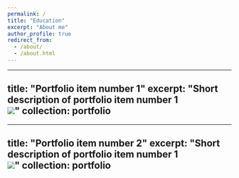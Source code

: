 ```yaml
---
permalink: /
title: "Education"
excerpt: "About me"
author_profile: true
redirect_from: 
  - /about/
  - /about.html
---
```


---
title: "Portfolio item number 1"
excerpt: "Short description of portfolio item number 1<br/><img src='/images/image-alignment-150x150.png'>"
collection: portfolio
---

---
title: "Portfolio item number 2"
excerpt: "Short description of portfolio item number 1<br/><img src='/images/image-alignment-150x150.png'>"
collection: portfolio
---


